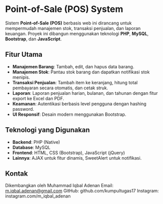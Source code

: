 # Point-of-Sale (POS) System

Sistem **Point-of-Sale (POS)** berbasis web ini dirancang untuk mempermudah manajemen stok, transaksi penjualan, dan laporan keuangan. 
Proyek ini dibangun menggunakan teknologi **PHP**, **MySQL**, **Bootstrap**, dan **JavaScript**.

## Fitur Utama
- **Manajemen Barang**: Tambah, edit, dan hapus data barang.
- **Manajemen Stok**: Pantau stok barang dan dapatkan notifikasi stok menipis.
- **Transaksi Penjualan**: Tambah item ke keranjang, hitung total pembayaran secara otomatis, dan cetak struk.
- **Laporan**: Laporan penjualan harian, bulanan, dan tahunan dengan fitur export ke Excel dan PDF.
- **Keamanan**: Autentikasi berbasis level pengguna dengan hashing password.
- **UI Responsif**: Desain modern menggunakan Bootstrap.

## Teknologi yang Digunakan
- **Backend**: PHP (Native)
- **Database**: MySQL
- **Frontend**: HTML, CSS (Bootstrap), JavaScript (jQuery)
- **Lainnya**: AJAX untuk fitur dinamis, SweetAlert untuk notifikasi.

## Kontak
Dikembangkan oleh Muhammad Iqbal Adenan
Email: m.iqbal.adenan@gmail.com
GitHub: github.com/kumpultugas17
Instagram: instagram.com/m_iqbal_adenan
